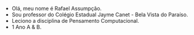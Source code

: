 - Olá, meu nome é Rafael Assumpção.
- Sou professor do Colégio Estadual Jayme Canet - Bela Vista do Paraíso.
- Leciono a disciplina de Pensamento Computacional.
- 1 Ano A & B.

<!---
professorrafael1/professorrafael1 is a ✨ special ✨ repository because its `README.md` (this file) appears on your GitHub profile.
You can click the Preview link to take a look at your changes.
--->
